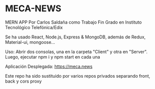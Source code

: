 # MECA-NEWS

MERN APP Por Carlos Saldaña como Trabajo Fin Grado en Instituto Tecnológico Telefónica/Edix

Se ha usado React, Node.js, Express & MongoDB, además de Redux, Material-ui, mongoose...

Uso: Abrir dos consolas, una en la carpeta "Client" y otra en "Server".
    Luego, ejecutar npm i y npm start en cada una

Aplicación Desplegada: https://meca.news

Este repo ha sido sustituido por varios repos privados separando front, back y cors proxy